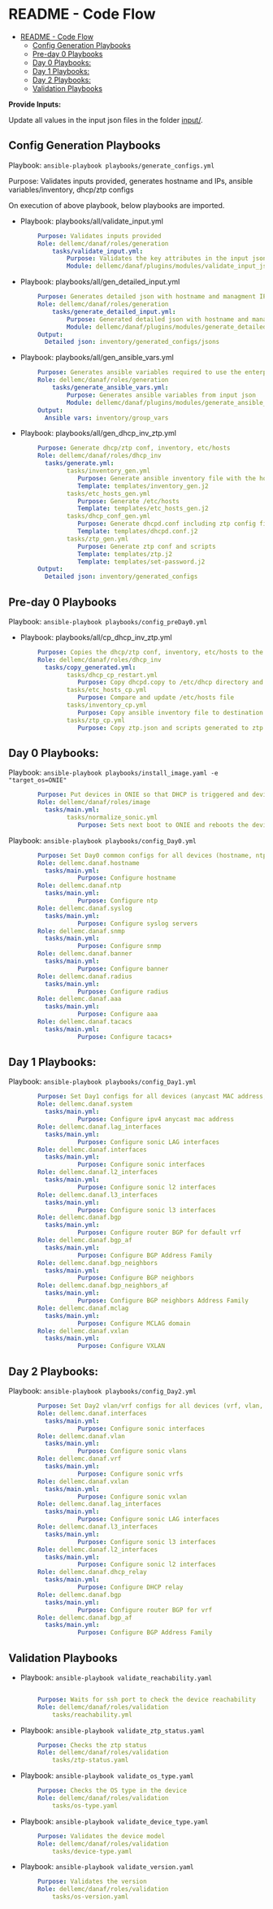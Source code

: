 
# README - Code Flow

- [README - Code Flow](#readme---code-flow)
  - [Config Generation Playbooks](#config-generation-playbooks)
  - [Pre-day 0 Playbooks](#pre-day-0-playbooks)
  - [Day 0 Playbooks:](#day-0-playbooks)
  - [Day 1 Playbooks:](#day-1-playbooks)
  - [Day 2 Playbooks:](#day-2-playbooks)
  - [Validation Playbooks](#validation-playbooks)

**Provide Inputs:**

Update all values in the input json files in the folder [input/](./input/).

## Config Generation Playbooks

Playbook: `ansible-playbook playbooks/generate_configs.yml`

Purpose: Validates inputs provided, generates hostname and IPs, ansible variables/inventory, dhcp/ztp configs

On execution of above playbook, below playbooks are imported.
- Playbook: playbooks/all/validate_input.yml

```yml
        Purpose: Validates inputs provided
        Role: dellemc/danaf/roles/generation
            tasks/validate_input.yml:
                Purpose: Validates the key attributes in the input json.
                Module: dellemc/danaf/plugins/modules/validate_input_json.py
```

- Playbook: playbooks/all/gen_detailed_input.yml

```yml
        Purpose: Generates detailed json with hostname and managment IPs auto-generated.
        Role: dellemc/danaf/roles/generation
            tasks/generate_detailed_input.yml:
                Purpose: Generated detailed json with hostname and management IPs.
                Module: dellemc/danaf/plugins/modules/generate_detailed_json.py
        Output:
          Detailed json: inventory/generated_configs/jsons
```

- Playbook: playbooks/all/gen_ansible_vars.yml

```yml
        Purpose: Generates ansible variables required to use the enterprise sonic ansible collection.
        Role: dellemc/danaf/roles/generation
            tasks/generate_ansible_vars.yml:
                Purpose: Generates ansible variables from input json
                Module: dellemc/danaf/plugins/modules/generate_ansible_vars.py
        Output:
          Ansible vars: inventory/group_vars
```

- Playbook: playbooks/all/gen_dhcp_inv_ztp.yml

```yml
        Purpose: Generate dhcp/ztp conf, inventory, etc/hosts
        Role: dellemc/danaf/roles/dhcp_inv
          tasks/generate.yml:
                tasks/inventory_gen.yml
                   Purpose: Generate ansible inventory file with the hosts and groups info
                   Template: templates/inventory_gen.j2
                tasks/etc_hosts_gen.yml
                   Purpose: Generate /etc/hosts
                   Template: templates/etc_hosts_gen.j2
                tasks/dhcp_conf_gen.yml
                   Purpose: Generate dhcpd.conf including ztp config file path
                   Template: templates/dhcpd.conf.j2
                tasks/ztp_gen.yml
                   Purpose: Generate ztp conf and scripts
                   Template: templates/ztp.j2
                   Template: templates/set-password.j2
        Output:
          Detailed json: inventory/generated_configs
```


## Pre-day 0 Playbooks

Playbook: `ansible-playbook playbooks/config_preDay0.yml`

- Playbook: playbooks/all/cp_dhcp_inv_ztp.yml

```yml
        Purpose: Copies the dhcp/ztp conf, inventory, etc/hosts to the destined directories
        Role: dellemc/danaf/roles/dhcp_inv
          tasks/copy_generated.yml:
                tasks/dhcp_cp_restart.yml
                   Purpose: Copy dhcpd.copy to /etc/dhcp directory and restarts dhcp service
                tasks/etc_hosts_cp.yml
                   Purpose: Compare and update /etc/hosts file
                tasks/inventory_cp.yml
                   Purpose: Copy ansible inventory file to destination
                tasks/ztp_cp.yml
                   Purpose: Copy ztp.json and scripts generated to ztp server
```

## Day 0 Playbooks:

Playbook: `ansible-playbook playbooks/install_image.yaml -e "target_os=ONIE"`

```yml
        Purpose: Put devices in ONIE so that DHCP is triggered and devices come up in the required sonic image and ztp configs
        Role: dellemc/danaf/roles/image
          tasks/main.yml:
                tasks/normalize_sonic.yml
                   Purpose: Sets next boot to ONIE and reboots the device
```

Playbook: `ansible-playbook playbooks/config_Day0.yml`

```yml
        Purpose: Set Day0 common configs for all devices (hostname, ntp, snmp, tacacs+/radius, syslog, banner)
        Role: dellemc.danaf.hostname
          tasks/main.yml:
                   Purpose: Configure hostname
        Role: dellemc.danaf.ntp
          tasks/main.yml:
                   Purpose: Configure ntp
        Role: dellemc.danaf.syslog
          tasks/main.yml:
                   Purpose: Configure syslog servers
        Role: dellemc.danaf.snmp
          tasks/main.yml:
                   Purpose: Configure snmp
        Role: dellemc.danaf.banner
          tasks/main.yml:
                   Purpose: Configure banner
        Role: dellemc.danaf.radius
          tasks/main.yml:
                   Purpose: Configure radius
        Role: dellemc.danaf.aaa
          tasks/main.yml:
                   Purpose: Configure aaa
        Role: dellemc.danaf.tacacs
          tasks/main.yml:
                   Purpose: Configure tacacs+
```

## Day 1 Playbooks:

Playbook: `ansible-playbook playbooks/config_Day1.yml`

```yml
        Purpose: Set Day1 configs for all devices (anycast MAC address, lag_interfaces, interfaces, l2_interfaces, l3_interfaces, bgp, bgp_af, bgp_neighbors, bgp_neighbors_af, mclag, vxlan)
        Role: dellemc.danaf.system
          tasks/main.yml:
                   Purpose: Configure ipv4 anycast mac address
        Role: dellemc.danaf.lag_interfaces
          tasks/main.yml:
                   Purpose: Configure sonic LAG interfaces
        Role: dellemc.danaf.interfaces
          tasks/main.yml:
                   Purpose: Configure sonic interfaces
        Role: dellemc.danaf.l2_interfaces
          tasks/main.yml:
                   Purpose: Configure sonic l2 interfaces
        Role: dellemc.danaf.l3_interfaces
          tasks/main.yml:
                   Purpose: Configure sonic l3 interfaces
        Role: dellemc.danaf.bgp
          tasks/main.yml:
                   Purpose: Configure router BGP for default vrf
        Role: dellemc.danaf.bgp_af
          tasks/main.yml:
                   Purpose: Configure BGP Address Family
        Role: dellemc.danaf.bgp_neighbors
          tasks/main.yml:
                   Purpose: Configure BGP neighbors
        Role: dellemc.danaf.bgp_neighbors_af
          tasks/main.yml:
                   Purpose: Configure BGP neighbors Address Family
        Role: dellemc.danaf.mclag
          tasks/main.yml:
                   Purpose: Configure MCLAG domain
        Role: dellemc.danaf.vxlan
          tasks/main.yml:
                   Purpose: Configure VXLAN
```

## Day 2 Playbooks:

Playbook: `ansible-playbook playbooks/config_Day2.yml`

```yml
        Purpose: Set Day2 vlan/vrf configs for all devices (vrf, vlan, bgp-vrf, vni_vrf_map, vni_vlan_map, portchannel, interface speed)
        Role: dellemc.danaf.interfaces
          tasks/main.yml:
                   Purpose: Configure sonic interfaces
        Role: dellemc.danaf.vlan
          tasks/main.yml:
                   Purpose: Configure sonic vlans
        Role: dellemc.danaf.vrf
          tasks/main.yml:
                   Purpose: Configure sonic vrfs
        Role: dellemc.danaf.vxlan
          tasks/main.yml:
                   Purpose: Configure sonic vxlan
        Role: dellemc.danaf.lag_interfaces
          tasks/main.yml:
                   Purpose: Configure sonic LAG interfaces
        Role: dellemc.danaf.l3_interfaces
          tasks/main.yml:
                   Purpose: Configure sonic l3 interfaces
        Role: dellemc.danaf.l2_interfaces
          tasks/main.yml:
                   Purpose: Configure sonic l2 interfaces
        Role: dellemc.danaf.dhcp_relay
          tasks/main.yml:
                   Purpose: Configure DHCP relay
        Role: dellemc.danaf.bgp
          tasks/main.yml:
                   Purpose: Configure router BGP for vrf
        Role: dellemc.danaf.bgp_af
          tasks/main.yml:
                   Purpose: Configure BGP Address Family
```


## Validation Playbooks

- Playbook: `ansible-playbook validate_reachability.yaml`

```yml

        Purpose: Waits for ssh port to check the device reachability
        Role: dellemc/danaf/roles/validation
            tasks/reachability.yml
```

- Playbook: `ansible-playbook validate_ztp_status.yaml`

```yml
        Purpose: Checks the ztp status
        Role: dellemc/danaf/roles/validation
            tasks/ztp-status.yaml
```

- Playbook: `ansible-playbook validate_os_type.yaml`

```yml
        Purpose: Checks the OS type in the device
        Role: dellemc/danaf/roles/validation
            tasks/os-type.yaml
```

-  Playbook: `ansible-playbook validate_device_type.yaml`

```yml
        Purpose: Validates the device model
        Role: dellemc/danaf/roles/validation
            tasks/device-type.yaml
```

- Playbook: `ansible-playbook validate_version.yaml`

```yml
        Purpose: Validates the version
        Role: dellemc/danaf/roles/validation
            tasks/os-version.yaml
```
